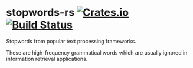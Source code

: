 # stopwords-rs [![Crates.io](https://img.shields.io/crates/v/stopwords.svg)](https://crates.io/crates/stopwords) [![Build Status](https://travis-ci.org/loony-bean/stopwords-rs.svg?branch=master)](https://travis-ci.org/loony-bean/stopwords-rs)

Stopwords from popular text processing frameworks.

These are high-frequency grammatical words which are usually ignored in information retrieval applications.
